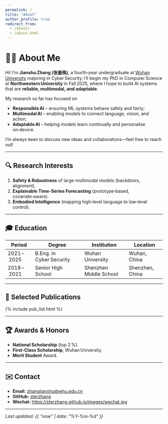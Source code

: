 ```yaml
---
permalink: /
title: "About"
author_profile: true
redirect_from:
  - /about/
  - /about.html
---
```


# 🧑‍💻 About Me

Hi! I’m **Jianshu Zhang (张鉴殊)**, a fourth‑year undergraduate at [Wuhan University](https://www.whu.edu.cn/) majoring in Cyber Security. I’ll begin my PhD in Computer Science at **Northwestern University** in Fall 2025, where I hope to build AI systems that are **reliable, multimodal, and adaptable**.

My research so far has focused on

- **Responsible AI** – ensuring ML systems behave safely and fairly;
- **Multimodal AI** – enabling models to connect language, vision, and action;
- **Adaptable AI** – helping models learn continually and personalise on‑device.

I’m always keen to discuss new ideas and collaborations—feel free to reach out!

---

## 🔍 Research Interests

1. **Safety & Robustness** of large multimodal models (backdoors, alignment).
2. **Explainable Time‑Series Forecasting** (prototype‑based, covariate‑aware).
3. **Embodied Intelligence** (mapping high‑level language to low‑level control).

---

## 🎓 Education

| Period | Degree | Institution | Location |
| ------ | ------ | ----------- | -------- |
| 2021 – 2025 | B.Eng. in Cyber Security | Wuhan University | Wuhan, China |
| 2018 – 2021 | Senior High School | Shenzhen Middle School | Shenzhen, China |

---

## 📜 Selected Publications

<!-- The publication list is now modular.  
Create a YAML file at `_data/publications.yml` with your publication entries, and an include file at `_includes/pub_list.html` that loops through them.  
Then simply include the list here: -->

{% include pub_list.html %}

---

## 🏆 Awards & Honors

- **National Scholarship** (top 2 %).
- **First‑Class Scholarship**, Wuhan University.
- **Merit Student** Award.

---

## ✉️ Contact

- **Email:** zhangjianshu@whu.edu.cn  
- **GitHub:** [sterzhang](https://github.com/sterzhang)  
- **Wechat:** <https://sterzhang.github.io/images/wechat.jpg>

---

*Last updated: {{ "now" | date: "%Y‑%m‑%d" }}*
